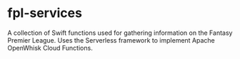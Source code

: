 # fpl-services

A collection of Swift functions used for gathering information on the Fantasy Premier League. Uses the Serverless framework to implement Apache OpenWhisk Cloud Functions.